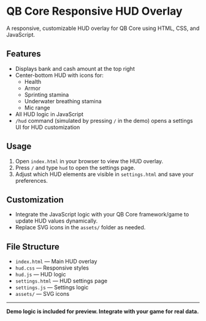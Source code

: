 # QB Core Responsive HUD Overlay

A responsive, customizable HUD overlay for QB Core using HTML, CSS, and JavaScript.

## Features
- Displays bank and cash amount at the top right
- Center-bottom HUD with icons for:
  - Health
  - Armor
  - Sprinting stamina
  - Underwater breathing stamina
  - Mic range
- All HUD logic in JavaScript
- `/hud` command (simulated by pressing `/` in the demo) opens a settings UI for HUD customization

## Usage
1. Open `index.html` in your browser to view the HUD overlay.
2. Press `/` and type `hud` to open the settings page.
3. Adjust which HUD elements are visible in `settings.html` and save your preferences.

## Customization
- Integrate the JavaScript logic with your QB Core framework/game to update HUD values dynamically.
- Replace SVG icons in the `assets/` folder as needed.

## File Structure
- `index.html` — Main HUD overlay
- `hud.css` — Responsive styles
- `hud.js` — HUD logic
- `settings.html` — HUD settings page
- `settings.js` — Settings logic
- `assets/` — SVG icons

---

**Demo logic is included for preview. Integrate with your game for real data.**
